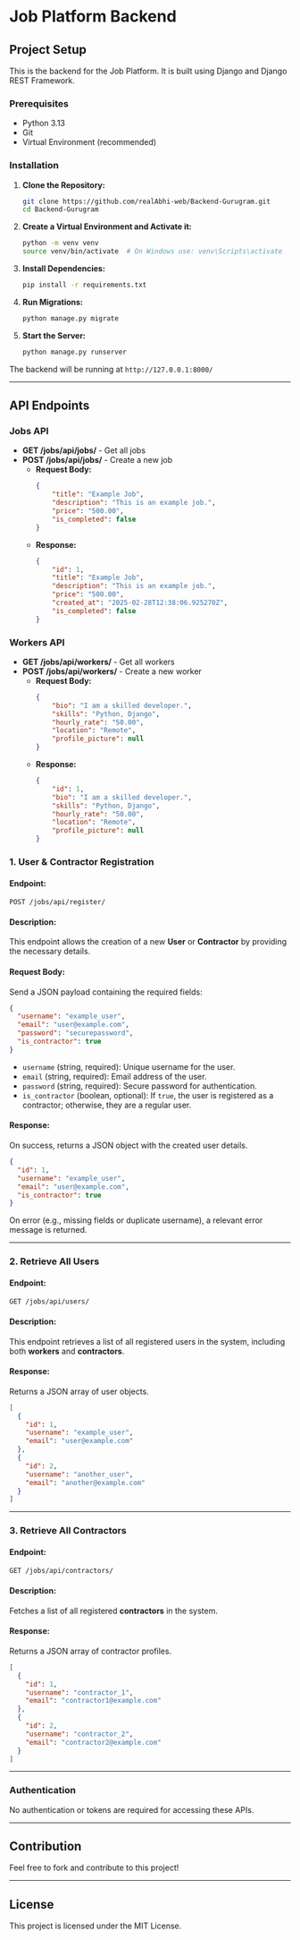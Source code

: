 # Job Platform Backend

## Project Setup
This is the backend for the Job Platform. It is built using Django and Django REST Framework.

### Prerequisites
- Python 3.13
- Git
- Virtual Environment (recommended)

### Installation
1. **Clone the Repository:**
   ```sh
   git clone https://github.com/realAbhi-web/Backend-Gurugram.git
   cd Backend-Gurugram
   ```

2. **Create a Virtual Environment and Activate it:**
   ```sh
   python -m venv venv
   source venv/bin/activate  # On Windows use: venv\Scripts\activate
   ```

3. **Install Dependencies:**
   ```sh
   pip install -r requirements.txt
   ```

4. **Run Migrations:**
   ```sh
   python manage.py migrate
   ```

5. **Start the Server:**
   ```sh
   python manage.py runserver
   ```

The backend will be running at `http://127.0.0.1:8000/`

---

## API Endpoints

### Jobs API
- **GET /jobs/api/jobs/** - Get all jobs
- **POST /jobs/api/jobs/** - Create a new job
  - **Request Body:**
    ```json
    {
        "title": "Example Job",
        "description": "This is an example job.",
        "price": "500.00",
        "is_completed": false
    }
    ```
  - **Response:**
    ```json
    {
        "id": 1,
        "title": "Example Job",
        "description": "This is an example job.",
        "price": "500.00",
        "created_at": "2025-02-28T12:38:06.925270Z",
        "is_completed": false
    }
    ```

### Workers API
- **GET /jobs/api/workers/** - Get all workers
- **POST /jobs/api/workers/** - Create a new worker
  - **Request Body:**
    ```json
    {
        "bio": "I am a skilled developer.",
        "skills": "Python, Django",
        "hourly_rate": "50.00",
        "location": "Remote",
        "profile_picture": null
    }
    ```
  - **Response:**
    ```json
    {
        "id": 1,
        "bio": "I am a skilled developer.",
        "skills": "Python, Django",
        "hourly_rate": "50.00",
        "location": "Remote",
        "profile_picture": null
    }
    ```

### 1. **User & Contractor Registration**
#### **Endpoint:**
```
POST /jobs/api/register/
```
#### **Description:**
This endpoint allows the creation of a new **User** or **Contractor** by providing the necessary details.

#### **Request Body:**
Send a JSON payload containing the required fields:

```json
{
  "username": "example_user",
  "email": "user@example.com",
  "password": "securepassword",
  "is_contractor": true
}
```

- `username` (string, required): Unique username for the user.
- `email` (string, required): Email address of the user.
- `password` (string, required): Secure password for authentication.
- `is_contractor` (boolean, optional): If `true`, the user is registered as a contractor; otherwise, they are a regular user.

#### **Response:**
On success, returns a JSON object with the created user details.

```json
{
  "id": 1,
  "username": "example_user",
  "email": "user@example.com",
  "is_contractor": true
}
```

On error (e.g., missing fields or duplicate username), a relevant error message is returned.

---

### 2. **Retrieve All Users**
#### **Endpoint:**
```
GET /jobs/api/users/
```
#### **Description:**
This endpoint retrieves a list of all registered users in the system, including both **workers** and **contractors**.

#### **Response:**
Returns a JSON array of user objects.

```json
[
  {
    "id": 1,
    "username": "example_user",
    "email": "user@example.com"
  },
  {
    "id": 2,
    "username": "another_user",
    "email": "another@example.com"
  }
]
```

---

### 3. **Retrieve All Contractors**
#### **Endpoint:**
```
GET /jobs/api/contractors/
```
#### **Description:**
Fetches a list of all registered **contractors** in the system.

#### **Response:**
Returns a JSON array of contractor profiles.

```json
[
  {
    "id": 1,
    "username": "contractor_1",
    "email": "contractor1@example.com"
  },
  {
    "id": 2,
    "username": "contractor_2",
    "email": "contractor2@example.com"
  }
]
```

---

### Authentication
No authentication or tokens are required for accessing these APIs.

---

## Contribution
Feel free to fork and contribute to this project!

---

## License
This project is licensed under the MIT License.

